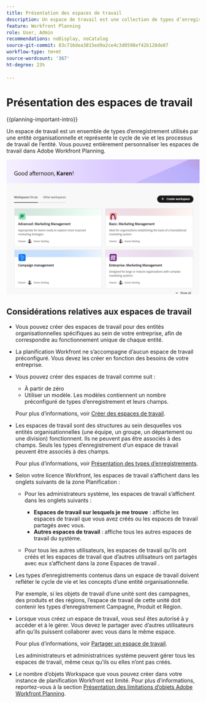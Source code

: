 ```yaml
---
title: Présentation des espaces de travail
description: Un espace de travail est une collection de types d’enregistrements utilisés par une équipe et représente le cycle de vie du travail de l’équipe. Vous pouvez entièrement personnaliser les espaces de travail dans la planification Adobe Workfront pour qu’ils correspondent aux workflows de vos entités organisationnelles.
feature: Workfront Planning
role: User, Admin
recommendations: noDisplay, noCatalog
source-git-commit: 83c716dea3815ed9a2ce4c3d0598ef42b128de87
workflow-type: tm+mt
source-wordcount: '367'
ht-degree: 23%

---
```



# Présentation des espaces de travail

{{planning-important-intro}}

Un espace de travail est un ensemble de types d’enregistrement utilisés par une entité organisationnelle et représente le cycle de vie et les processus de travail de l’entité. Vous pouvez entièrement personnaliser les espaces de travail dans Adobe Workfront Planning.


![](assets/workspaces-landing-page-admin-account.png)

## Considérations relatives aux espaces de travail

* Vous pouvez créer des espaces de travail pour des entités organisationnelles spécifiques au sein de votre entreprise, afin de correspondre au fonctionnement unique de chaque entité.
* La planification Workfront ne s’accompagne d’aucun espace de travail préconfiguré. Vous devez les créer en fonction des besoins de votre entreprise.
* Vous pouvez créer des espaces de travail comme suit :

   * À partir de zéro
   * Utiliser un modèle. Les modèles contiennent un nombre préconfiguré de types d’enregistrement et leurs champs.

  Pour plus d’informations, voir [Créer des espaces de travail](/help/quicksilver/planning/architecture/create-workspaces.md).
* Les espaces de travail sont des structures au sein desquelles vos entités organisationnelles (une équipe, un groupe, un département ou une division) fonctionnent. Ils ne peuvent pas être associés à des champs. Seuls les types d’enregistrement d’un espace de travail peuvent être associés à des champs.

  Pour plus d’informations, voir [Présentation des types d’enregistrements](/help/quicksilver/planning/architecture/overview-of-record-types.md).
* Selon votre licence Workfront, les espaces de travail s’affichent dans les onglets suivants de la zone Planification :

   * Pour les administrateurs système, les espaces de travail s’affichent dans les onglets suivants :

      * **Espaces de travail sur lesquels je me trouve** : affiche les espaces de travail que vous avez créés ou les espaces de travail partagés avec vous.
      * **Autres espaces de travail** : affiche tous les autres espaces de travail du système.

   * Pour tous les autres utilisateurs, les espaces de travail qu’ils ont créés et les espaces de travail que d’autres utilisateurs ont partagés avec eux s’affichent dans la zone Espaces de travail .

* Les types d’enregistrements contenus dans un espace de travail doivent refléter le cycle de vie et les concepts d’une entité organisationnelle.

  Par exemple, si les objets de travail d’une unité sont des campagnes, des produits et des régions, l’espace de travail de cette unité doit contenir les types d’enregistrement Campagne, Produit et Région.
* Lorsque vous créez un espace de travail, vous seul êtes autorisé à y accéder et à le gérer. Vous devez le partager avec d’autres utilisateurs afin qu’ils puissent collaborer avec vous dans le même espace.

  Pour plus d’informations, voir [Partager un espace de travail](/help/quicksilver/planning/access/share-workspaces.md).

  Les administrateurs et administratrices système peuvent gérer tous les espaces de travail, même ceux qu’ils ou elles n’ont pas créés.

<!--make this live with the GA: * There is no limit for how many workspaces you can create in your environment. However, we recommend not to have too many workspaces, as they could become hard to manage and your workflows might be too fragmented.-->

* Le nombre d’objets Workspace que vous pouvez créer dans votre instance de planification Workfront est limité. Pour plus d’informations, reportez-vous à la section [Présentation des limitations d’objets Adobe Workfront Planning](/help/quicksilver/planning/general/limitations-overview.md).



